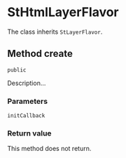 # StHtmlLayerFlavor

The class inherits `StLayerFlavor`.

## Method create

    public

Description...

### Parameters

    initCallback

### Return value

This method does not return.

